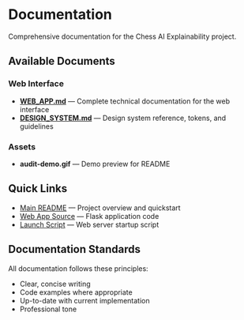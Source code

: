 # Documentation

Comprehensive documentation for the Chess AI Explainability project.

## Available Documents

### Web Interface

- **[WEB_APP.md](WEB_APP.md)** — Complete technical documentation for the web interface
- **[DESIGN_SYSTEM.md](DESIGN_SYSTEM.md)** — Design system reference, tokens, and guidelines

### Assets

- **audit-demo.gif** — Demo preview for README

## Quick Links

- [Main README](../README.md) — Project overview and quickstart
- [Web App Source](../src/chess_ai/web/) — Flask application code
- [Launch Script](../scripts/run_web.sh) — Web server startup script

## Documentation Standards

All documentation follows these principles:
- Clear, concise writing
- Code examples where appropriate
- Up-to-date with current implementation
- Professional tone

